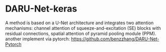 # DARU-Net-keras
A method is based  on a U-Net architecture and integrates two attention mechanisms: channel attention of  squeeze-and-excitation (SE) blocks with residual connections, spatial attention of  pyramid pooling module (PPM).  
another implement via pytorch: https://github.com/benzzhang/DARU-Net-Pytorch
